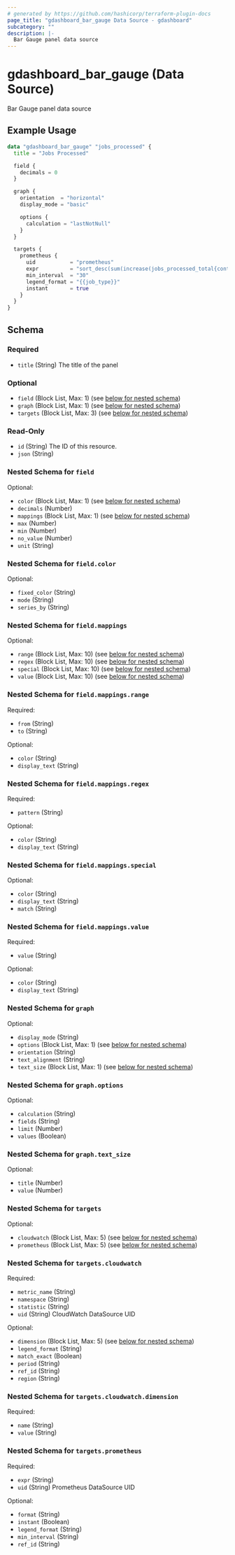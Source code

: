 ```yaml
---
# generated by https://github.com/hashicorp/terraform-plugin-docs
page_title: "gdashboard_bar_gauge Data Source - gdashboard"
subcategory: ""
description: |-
  Bar Gauge panel data source
---
```


# gdashboard_bar_gauge (Data Source)

Bar Gauge panel data source

## Example Usage

```terraform
data "gdashboard_bar_gauge" "jobs_processed" {
  title = "Jobs Processed"

  field {
    decimals = 0
  }

  graph {
    orientation  = "horizontal"
    display_mode = "basic"

    options {
      calculation = "lastNotNull"
    }
  }

  targets {
    prometheus {
      uid           = "prometheus"
      expr          = "sort_desc(sum(increase(jobs_processed_total{container_name='container'}[$__range])) by (job_type))"
      min_interval  = "30"
      legend_format = "{{job_type}}"
      instant       = true
    }
  }
}
```

<!-- schema generated by tfplugindocs -->
## Schema

### Required

- `title` (String) The title of the panel

### Optional

- `field` (Block List, Max: 1) (see [below for nested schema](#nestedblock--field))
- `graph` (Block List, Max: 1) (see [below for nested schema](#nestedblock--graph))
- `targets` (Block List, Max: 3) (see [below for nested schema](#nestedblock--targets))

### Read-Only

- `id` (String) The ID of this resource.
- `json` (String)

<a id="nestedblock--field"></a>
### Nested Schema for `field`

Optional:

- `color` (Block List, Max: 1) (see [below for nested schema](#nestedblock--field--color))
- `decimals` (Number)
- `mappings` (Block List, Max: 1) (see [below for nested schema](#nestedblock--field--mappings))
- `max` (Number)
- `min` (Number)
- `no_value` (Number)
- `unit` (String)

<a id="nestedblock--field--color"></a>
### Nested Schema for `field.color`

Optional:

- `fixed_color` (String)
- `mode` (String)
- `series_by` (String)


<a id="nestedblock--field--mappings"></a>
### Nested Schema for `field.mappings`

Optional:

- `range` (Block List, Max: 10) (see [below for nested schema](#nestedblock--field--mappings--range))
- `regex` (Block List, Max: 10) (see [below for nested schema](#nestedblock--field--mappings--regex))
- `special` (Block List, Max: 10) (see [below for nested schema](#nestedblock--field--mappings--special))
- `value` (Block List, Max: 10) (see [below for nested schema](#nestedblock--field--mappings--value))

<a id="nestedblock--field--mappings--range"></a>
### Nested Schema for `field.mappings.range`

Required:

- `from` (String)
- `to` (String)

Optional:

- `color` (String)
- `display_text` (String)


<a id="nestedblock--field--mappings--regex"></a>
### Nested Schema for `field.mappings.regex`

Required:

- `pattern` (String)

Optional:

- `color` (String)
- `display_text` (String)


<a id="nestedblock--field--mappings--special"></a>
### Nested Schema for `field.mappings.special`

Optional:

- `color` (String)
- `display_text` (String)
- `match` (String)


<a id="nestedblock--field--mappings--value"></a>
### Nested Schema for `field.mappings.value`

Required:

- `value` (String)

Optional:

- `color` (String)
- `display_text` (String)




<a id="nestedblock--graph"></a>
### Nested Schema for `graph`

Optional:

- `display_mode` (String)
- `options` (Block List, Max: 1) (see [below for nested schema](#nestedblock--graph--options))
- `orientation` (String)
- `text_alignment` (String)
- `text_size` (Block List, Max: 1) (see [below for nested schema](#nestedblock--graph--text_size))

<a id="nestedblock--graph--options"></a>
### Nested Schema for `graph.options`

Optional:

- `calculation` (String)
- `fields` (String)
- `limit` (Number)
- `values` (Boolean)


<a id="nestedblock--graph--text_size"></a>
### Nested Schema for `graph.text_size`

Optional:

- `title` (Number)
- `value` (Number)



<a id="nestedblock--targets"></a>
### Nested Schema for `targets`

Optional:

- `cloudwatch` (Block List, Max: 5) (see [below for nested schema](#nestedblock--targets--cloudwatch))
- `prometheus` (Block List, Max: 5) (see [below for nested schema](#nestedblock--targets--prometheus))

<a id="nestedblock--targets--cloudwatch"></a>
### Nested Schema for `targets.cloudwatch`

Required:

- `metric_name` (String)
- `namespace` (String)
- `statistic` (String)
- `uid` (String) CloudWatch DataSource UID

Optional:

- `dimension` (Block List, Max: 5) (see [below for nested schema](#nestedblock--targets--cloudwatch--dimension))
- `legend_format` (String)
- `match_exact` (Boolean)
- `period` (String)
- `ref_id` (String)
- `region` (String)

<a id="nestedblock--targets--cloudwatch--dimension"></a>
### Nested Schema for `targets.cloudwatch.dimension`

Required:

- `name` (String)
- `value` (String)



<a id="nestedblock--targets--prometheus"></a>
### Nested Schema for `targets.prometheus`

Required:

- `expr` (String)
- `uid` (String) Prometheus DataSource UID

Optional:

- `format` (String)
- `instant` (Boolean)
- `legend_format` (String)
- `min_interval` (String)
- `ref_id` (String)


